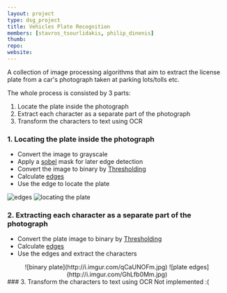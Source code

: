 ```yaml
---
layout: project
type: dsg_project
title: Vehicles Plate Recognition
members: [stavros_tsourlidakis, philip_dinenis]
thumb:
repo:
website:
---
```

A collection of image processing algorithms that aim to extract the license plate from a car's photograph taken at parking lots/tolls etc.

The whole process is consisted by 3 parts:
1. Locate the plate inside the photograph
2. Extract each character as a separate part of the photograph
3. Transform the characters to text using OCR

### 1. Locating the plate inside the photograph
* Convert the image to grayscale
* Apply a [sobel](https://en.wikipedia.org/wiki/Sobel_operator) mask for later edge detection
* Convert the image to binary by [Thresholding](https://en.wikipedia.org/wiki/Thresholding_%28image_processing%29)
* Calculate [edges](https://en.wikipedia.org/wiki/Edge_detection) 
* Use the edge to locate the plate


![edges](http://i.imgur.com/Vw6icVFm.png) ![locating the plate](http://i.imgur.com/crXQHBUm.png)

### 2. Extracting each character as a separate part of the photograph
* Convert the plate image to binary by [Thresholding](https://en.wikipedia.org/wiki/Thresholding_%28image_processing%29)
* Calculate [edges](https://en.wikipedia.org/wiki/Edge_detection)
* Use the edges and extract the characters
<center>
![binary plate](http://i.imgur.com/qCaUNOFm.jpg)
![plate edges](http://i.imgur.com/GhLfb0Mm.jpg)
</center>
### 3. Transform the characters to text using OCR
Not implemented :(
